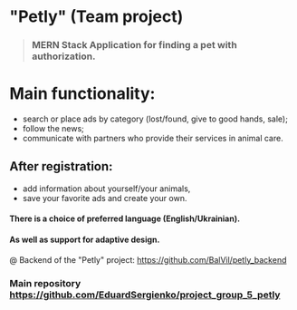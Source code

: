 # "Petly" (Team project)
> ### MERN Stack Application for finding a pet with authorization. 

# Main functionality:
- search or place ads by category (lost/found, give to good hands, sale);
- follow the news;
- communicate with partners who provide their services in animal care. 
## After registration: 
- add information about yourself/your animals, 
- save your favorite ads and create your own. 
#### There is a choice of preferred language (English/Ukrainian). 
#### As well as support for adaptive design.

@ Backend of the "Petly" project: https://github.com/BalVil/petly_backend
### Main repository https://github.com/EduardSergienko/project_group_5_petly
